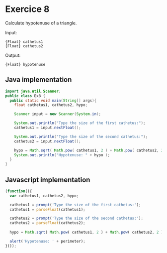# Exercice 8

Calculate hypotenuse of a triangle.

Input: 
```
{Float} cathetus1
{Float} cathetus2
```

Output: 
```
{Float} hypotenuse
```

## Java implementation
```java
import java.util.Scanner;
public class Ex8 {
  public static void main(String[] args){
    float cathetus1, cathetus2, hypo;

    Scanner input = new Scanner(System.in);

    System.out.println("Type the size of the first cathetus:");
    cathetus1 = input.nextFloat();

    System.out.println("Type the size of the second cathetus:");
    cathetus2 = input.nextFloat();

    hypo = Math.sqrt( Math.pow( cathetus1, 2 ) + Math.pow( cathetus2, 2 ) );
    System.out.println("Hypotenuse: " + hypo );
  }
}
```

## Javascript implementation
```javascript
(function(){
  var cathetus1, cathetus2, hypo;

  cathetus1 = prompt('Type the size of the first cathetus:'); 
  cathetus1 = parseFloat(cathetus1);

  cathetus2 = prompt('Type the size of the second cathetus:'); 
  cathetus2 = parseFloat(cathetus2);
  
  hypo = Math.sqrt( Math.pow( cathetus1, 2 ) + Math.pow( cathetus2, 2 ) );

  alert('Hypotenuse: ' + perimeter);
}());
```
